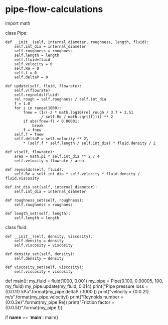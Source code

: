 # pipe-flow-calculations
import math


class Pipe:

    def __init__(self, internal_diameter, roughness, length, fluid):
        self.int_dia = internal_diameter
        self.roughness = roughness
        self.length = length
        self.fluid=fluid
        self.velocity = 0
        self.Re = 0
        self.f = 0
        self.deltaP = 0

    def update(self, fluid, flowrate):
        self.v(flowrate)
        self.reynolds(fluid)
        rel_rough = self.roughness / self.int_dia
        f = 1.0
        for i in range(1000):
            fnew = (1/(-2 * math.log10(rel_rough / 3.7 + 2.51
                    / self.Re / math.sqrt(f)))) ** 2
            if abs(fnew-f) < 0.00001:
                break
            f = fnew
        self.f = fnew
        self.deltaP = self.velocity ** 2\
            * (self.f * self.length / self.int_dia) * fluid.density / 2

    def v(self, flowrate):
        area = math.pi * self.int_dia ** 2 / 4
        self.velocity = flowrate / area

    def reynolds(self, fluid):
        self.Re = self.int_dia * self.velocity * fluid.density / fluid.viscosity

    def int_dia_set(self, internal_diameter):
        self.int_dia = internal_diameter

    def roughness_set(self, roughness):
        self.roughness = roughness

    def length_set(self, length):
        self.length = length

class fluid:

    def __init__(self, density, viscosity):
        self.density = density
        self.viscosity = viscosity

    def density_set(self, density):
        self.density = density

    def viscosity_set(self, viscosity):
        self.viscosity = viscosity

def main():
    my_fluid = fluid(1000, 0.001)
    my_pipe = Pipe(0.100, 0.00005, 100, my_fluid)
    my_pipe.update(my_fluid, 0.014)
    print("Pipe pressure loss = {0:0.1f} kPa".format(my_pipe.deltaP / 1000.))
    print("velocity = {0:0.2f} m/s".format(my_pipe.velocity))
    print("Reynolds number = {0:0.2e}".format(my_pipe.Re))
    print("Friction factor = {0:0.5f}".format(my_pipe.f))

if __name__ == '__main__':
    main()
